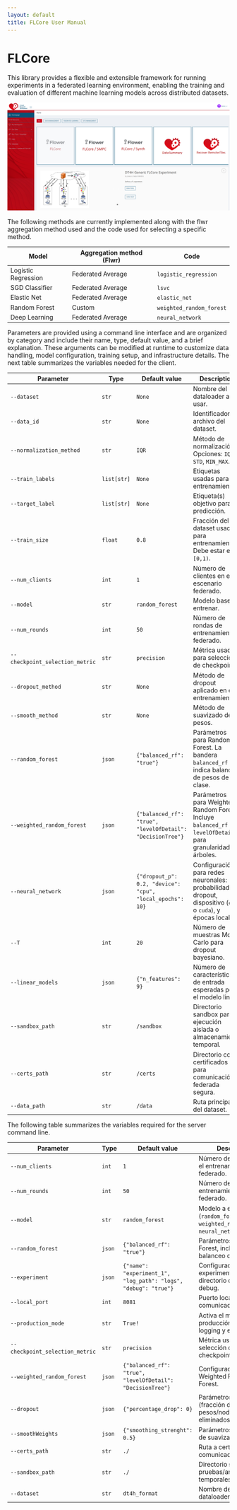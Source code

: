 ```yaml
---
layout: default
title: FLCore User Manual
---
```


# FLCore

This library provides a flexible and extensible framework for running experiments in a federated learning environment, enabling the training and evaluation of different machine learning models across distributed datasets.

![AI Dahboard - FLCore Description (Screenshot)](../../assets/images/ai-dashboard_2_openvre_flcore.png)

The following methods are currently implemented along with the flwr aggregation method used and the code used for selecting a specific method.

 | Model              | Aggregation method (Flwr) | Code                   |
| ------------------- | --------------------------- | ------------------------ |
| Logistic Regression | Federated Average           | `logistic_regression`    |
| SGD Classifier      | Federated Average           | `lsvc`                   |
| Elastic Net         | Federated Average           | `elastic_net`            |
| Random Forest       | Custom                      | `weighted_random_forest` |
| Deep Learning       | Federated Average           | `neural_network`         |


 Parameters are provided using a command line interface and are organized by category and include their name, type, default value, and a brief explanation. These arguments can be modified at runtime to customize data handling, model configuration, training setup, and infrastructure details. The next table summarizes the variables needed for the client.

 | Parameter                       | Type        | Default value                                          | Description                                                                                                   |
| ------------------------------- | ----------- | ---------------------------------------------------------- | ------------------------------------------------------------------------------------------------------------- |
| `--dataset`                     | `str`       | `None`                                                     | Nombre del dataloader a usar.                                                                                 |
| `--data_id`                     | `str`       | `None`                                                     | Identificador del archivo del dataset.                                                                        |
| `--normalization_method`        | `str`       | `IQR`                                                      | Método de normalización. Opciones: `IQR`, `STD`, `MIN_MAX`.                                                   |
| `--train_labels`                | `list[str]` | `None`                                                     | Etiquetas usadas para entrenamiento.                                                                          |
| `--target_label`                | `list[str]` | `None`                                                     | Etiqueta(s) objetivo para predicción.                                                                         |
| `--train_size`                  | `float`     | `0.8`                                                      | Fracción del dataset usada para entrenamiento. Debe estar en `[0,1)`.                                         |
| `--num_clients`                 | `int`       | `1`                                                        | Número de clientes en el escenario federado.                                                                  |
| `--model`                       | `str`       | `random_forest`                                            | Modelo base a entrenar.                                                                                       |
| `--num_rounds`                  | `int`       | `50`                                                       | Número de rondas de entrenamiento federado.                                                                   |
| `--checkpoint_selection_metric` | `str`       | `precision`                                                | Métrica usada para selección de checkpoints.                                                                  |
| `--dropout_method`              | `str`       | `None`                                                     | Método de dropout aplicado en el entrenamiento.                                                               |
| `--smooth_method`               | `str`       | `None`                                                     | Método de suavizado de pesos.                                                                                 |
| `--random_forest`               | `json`      | `{"balanced_rf": "true"}`                                  | Parámetros para Random Forest. La bandera `balanced_rf` indica balanceo de pesos de clase.                    |
| `--weighted_random_forest`      | `json`      | `{"balanced_rf": "true", "levelOfDetail": "DecisionTree"}` | Parámetros para Weighted Random Forest. Incluye `balanced_rf` y `levelOfDetail` para granularidad de árboles. |
| `--neural_network`              | `json`      | `{"dropout_p": 0.2, "device": "cpu", "local_epochs": 10}`  | Configuración para redes neuronales: probabilidad de dropout, dispositivo (`cpu` o `cuda`), y épocas locales. |
| `--T`                           | `int`       | `20`                                                       | Número de muestras Monte Carlo para dropout bayesiano.                                                        |
| `--linear_models`               | `json`      | `{"n_features": 9}`                                        | Número de características de entrada esperadas por el modelo lineal.                                          |
| `--sandbox_path`                | `str`       | `/sandbox`                                                 | Directorio sandbox para ejecución aislada o almacenamiento temporal.                                          |
| `--certs_path`                  | `str`       | `/certs`                                                   | Directorio con certificados para comunicación federada segura.                                                |
| `--data_path`                   | `str`       | `/data`                                                    | Ruta principal del dataset.                                                                                   |


The following table summarizes the variables required for the server command line.

 | Parameter                       | Type        | Default value                                          | Description                                                                                                   |
| ------------------------------- | ------ | --------------------------------------------------------------- | -------------------------------------------------------------------------------------- |
| `--num_clients`                 | `int`  | `1`                                                             | Número de clientes en el entrenamiento federado.                                       |
| `--num_rounds`                  | `int`  | `50`                                                            | Número de rondas de entrenamiento federado.                                            |
| `--model`                       | `str`  | `random_forest`                                                 | Modelo a entrenar (`random_forest`, `weighted_random_forest`, `neural_network`, etc.). |
| `--random_forest`               | `json` | `{"balanced_rf": "true"}`                                       | Parámetros de Random Forest, incluyendo balanceo de clases.                            |
| `--experiment`                  | `json` | `{"name": "experiment_1", "log_path": "logs", "debug": "true"}` | Configuración del experimento: nombre, directorio de logs, modo debug.                 |
| `--local_port`                  | `int`  | `8081`                                                          | Puerto local para comunicación/servidor.                                               |
| `--production_mode`             | `str`  | `True!`                                                         | Activa el modo producción (modifica logging y ejecución).                              |
| `--checkpoint_selection_metric` | `str`  | `precision`                                                     | Métrica usada para selección de checkpoints.                                           |
| `--weighted_random_forest`      | `json` | `{"balanced_rf": "true", "levelOfDetail": "DecisionTree"}`      | Configuración del Weighted Random Forest.                                              |
| `--dropout`                     | `json` | `{"percentage_drop": 0}`                                        | Parámetros de dropout (fracción de pesos/nodos eliminados).                            |
| `--smoothWeights`               | `json` | `{"smoothing_strenght": 0.5}`                                   | Parámetros del método de suavizado.                                                    |
| `--certs_path`                  | `str`  | `./`                                                            | Ruta a certificados para comunicación segura.                                          |
| `--sandbox_path`                | `str`  | `./`                                                            | Directorio sandbox para pruebas/archivos temporales.                                   |
| `--dataset`                     | `str`  | `dt4h_format`                                                   | Nombre del dataset o dataloader.                                                       |
